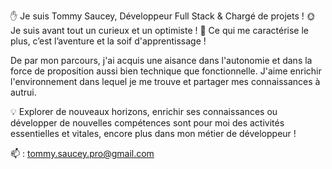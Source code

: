 ✋ Je suis Tommy Saucey, Développeur Full Stack & Chargé de projets !
🌞 Je suis avant tout un curieux et un optimiste !
🤠 Ce qui me caractérise le plus, c’est l’aventure et la soif d'apprentissage !

De par mon parcours, j'ai acquis une aisance dans l'autonomie et dans la force de proposition aussi bien technique que fonctionnelle. J'aime enrichir l'environnement dans lequel je me trouve et partager mes connaissances à autrui.

💡 Explorer de nouveaux horizons, enrichir ses connaissances ou développer de nouvelles compétences sont pour moi des activités essentielles et vitales, encore plus dans mon métier de développeur !

📫 : tommy.saucey.pro@gmail.com
